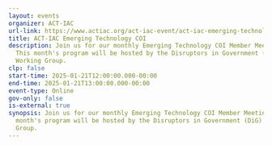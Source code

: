 ```yaml
---
layout: events
organizer: ACT-IAC
url-link: https://www.actiac.org/act-iac-event/act-iac-emerging-technology-coi-january-2025
title: ACT-IAC Emerging Technology COI
description: Join us for our monthly Emerging Technology COI Member Meeting.
  This month's program will be hosted by the Disruptors in Government (DiG)
  Working Group.
clp: false
start-time: 2025-01-21T12:00:00.000-00:00
end-time: 2025-01-21T13:00:00.000-00:00
event-type: Online
gov-only: false
is-external: true
synopsis: Join us for our monthly Emerging Technology COI Member Meeting. This
  month's program will be hosted by the Disruptors in Government (DiG) Working
  Group.
---
```

